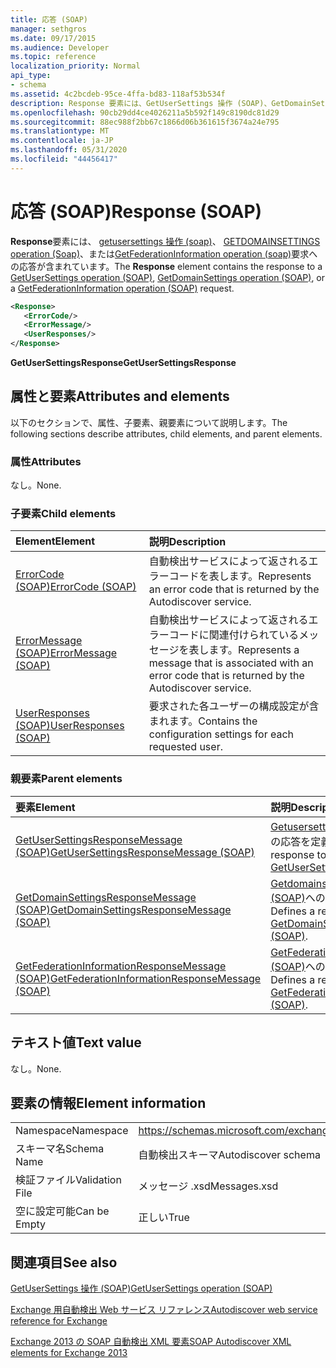 ```yaml
---
title: 応答 (SOAP)
manager: sethgros
ms.date: 09/17/2015
ms.audience: Developer
ms.topic: reference
localization_priority: Normal
api_type:
- schema
ms.assetid: 4c2bcdeb-95ce-4ffa-bd83-118af53b534f
description: Response 要素には、GetUserSettings 操作 (SOAP)、GetDomainSettings operation (SOAP)、または GetFederationInformation operation (SOAP) 要求への応答が含まれています。
ms.openlocfilehash: 90cb29dd4ce4026211a5b592f149c8190dc81d29
ms.sourcegitcommit: 88ec988f2bb67c1866d06b361615f3674a24e795
ms.translationtype: MT
ms.contentlocale: ja-JP
ms.lasthandoff: 05/31/2020
ms.locfileid: "44456417"
---
```

# <a name="response-soap"></a><span data-ttu-id="0c671-103">応答 (SOAP)</span><span class="sxs-lookup"><span data-stu-id="0c671-103">Response (SOAP)</span></span>

<span data-ttu-id="0c671-104">**Response**要素には、 [getusersettings 操作 (soap)](getusersettings-operation-soap.md)、 [GETDOMAINSETTINGS operation (Soap)](getdomainsettings-operation-soap.md)、または[GetFederationInformation operation (soap)](getfederationinformation-operation-soap.md)要求への応答が含まれています。</span><span class="sxs-lookup"><span data-stu-id="0c671-104">The **Response** element contains the response to a [GetUserSettings operation (SOAP)](getusersettings-operation-soap.md), [GetDomainSettings operation (SOAP)](getdomainsettings-operation-soap.md), or a [GetFederationInformation operation (SOAP)](getfederationinformation-operation-soap.md) request.</span></span> 
  
```XML
<Response>
   <ErrorCode/>
   <ErrorMessage/>
   <UserResponses/>
</Response>
```

 <span data-ttu-id="0c671-105">**GetUserSettingsResponse**</span><span class="sxs-lookup"><span data-stu-id="0c671-105">**GetUserSettingsResponse**</span></span>
## <a name="attributes-and-elements"></a><span data-ttu-id="0c671-106">属性と要素</span><span class="sxs-lookup"><span data-stu-id="0c671-106">Attributes and elements</span></span>

<span data-ttu-id="0c671-107">以下のセクションで、属性、子要素、親要素について説明します。</span><span class="sxs-lookup"><span data-stu-id="0c671-107">The following sections describe attributes, child elements, and parent elements.</span></span>
  
### <a name="attributes"></a><span data-ttu-id="0c671-108">属性</span><span class="sxs-lookup"><span data-stu-id="0c671-108">Attributes</span></span>

<span data-ttu-id="0c671-109">なし。</span><span class="sxs-lookup"><span data-stu-id="0c671-109">None.</span></span>
  
### <a name="child-elements"></a><span data-ttu-id="0c671-110">子要素</span><span class="sxs-lookup"><span data-stu-id="0c671-110">Child elements</span></span>

|<span data-ttu-id="0c671-111">**Element**</span><span class="sxs-lookup"><span data-stu-id="0c671-111">**Element**</span></span>|<span data-ttu-id="0c671-112">**説明**</span><span class="sxs-lookup"><span data-stu-id="0c671-112">**Description**</span></span>|
|:-----|:-----|
|[<span data-ttu-id="0c671-113">ErrorCode (SOAP)</span><span class="sxs-lookup"><span data-stu-id="0c671-113">ErrorCode (SOAP)</span></span>](errorcode-soap.md) <br/> |<span data-ttu-id="0c671-114">自動検出サービスによって返されるエラーコードを表します。</span><span class="sxs-lookup"><span data-stu-id="0c671-114">Represents an error code that is returned by the Autodiscover service.</span></span>  <br/> |
|[<span data-ttu-id="0c671-115">ErrorMessage (SOAP)</span><span class="sxs-lookup"><span data-stu-id="0c671-115">ErrorMessage (SOAP)</span></span>](errormessage-soap.md) <br/> |<span data-ttu-id="0c671-116">自動検出サービスによって返されるエラーコードに関連付けられているメッセージを表します。</span><span class="sxs-lookup"><span data-stu-id="0c671-116">Represents a message that is associated with an error code that is returned by the Autodiscover service.</span></span>  <br/> |
|[<span data-ttu-id="0c671-117">UserResponses (SOAP)</span><span class="sxs-lookup"><span data-stu-id="0c671-117">UserResponses (SOAP)</span></span>](userresponses-soap.md) <br/> |<span data-ttu-id="0c671-118">要求された各ユーザーの構成設定が含まれます。</span><span class="sxs-lookup"><span data-stu-id="0c671-118">Contains the configuration settings for each requested user.</span></span>  <br/> |
   
### <a name="parent-elements"></a><span data-ttu-id="0c671-119">親要素</span><span class="sxs-lookup"><span data-stu-id="0c671-119">Parent elements</span></span>

|<span data-ttu-id="0c671-120">**要素**</span><span class="sxs-lookup"><span data-stu-id="0c671-120">**Element**</span></span>|<span data-ttu-id="0c671-121">**説明**</span><span class="sxs-lookup"><span data-stu-id="0c671-121">**Description**</span></span>|
|:-----|:-----|
|[<span data-ttu-id="0c671-122">GetUserSettingsResponseMessage (SOAP)</span><span class="sxs-lookup"><span data-stu-id="0c671-122">GetUserSettingsResponseMessage (SOAP)</span></span>](getusersettingsresponsemessage-soap.md) <br/> |<span data-ttu-id="0c671-123">[Getusersettingsrequest (SOAP)](getusersettingsrequest-soap.md)への応答を定義します。</span><span class="sxs-lookup"><span data-stu-id="0c671-123">Defines a response to a [GetUserSettingsRequest (SOAP)](getusersettingsrequest-soap.md)</span></span> <br/> |
|[<span data-ttu-id="0c671-124">GetDomainSettingsResponseMessage (SOAP)</span><span class="sxs-lookup"><span data-stu-id="0c671-124">GetDomainSettingsResponseMessage (SOAP)</span></span>](getdomainsettingsresponsemessage-soap.md) <br/> |<span data-ttu-id="0c671-125">[Getdomainsettingsrequest (SOAP)](getdomainsettingsrequest-soap.md)への応答を定義します。</span><span class="sxs-lookup"><span data-stu-id="0c671-125">Defines a response to a [GetDomainSettingsRequest (SOAP)](getdomainsettingsrequest-soap.md).</span></span>  <br/> |
|[<span data-ttu-id="0c671-126">GetFederationInformationResponseMessage (SOAP)</span><span class="sxs-lookup"><span data-stu-id="0c671-126">GetFederationInformationResponseMessage (SOAP)</span></span>](getfederationinformationresponsemessage-soap.md) <br/> |<span data-ttu-id="0c671-127">[GetFederationInformationRequest (SOAP)](getfederationinformationrequest-soap.md)への応答を定義します。</span><span class="sxs-lookup"><span data-stu-id="0c671-127">Defines a response to a [GetFederationInformationRequest (SOAP)](getfederationinformationrequest-soap.md).</span></span>  <br/> |
   
## <a name="text-value"></a><span data-ttu-id="0c671-128">テキスト値</span><span class="sxs-lookup"><span data-stu-id="0c671-128">Text value</span></span>

<span data-ttu-id="0c671-129">なし。</span><span class="sxs-lookup"><span data-stu-id="0c671-129">None.</span></span>
  
## <a name="element-information"></a><span data-ttu-id="0c671-130">要素の情報</span><span class="sxs-lookup"><span data-stu-id="0c671-130">Element information</span></span>

|||
|:-----|:-----|
|<span data-ttu-id="0c671-131">Namespace</span><span class="sxs-lookup"><span data-stu-id="0c671-131">Namespace</span></span>  <br/> |https://schemas.microsoft.com/exchange/2010/Autodiscover  <br/> |
|<span data-ttu-id="0c671-132">スキーマ名</span><span class="sxs-lookup"><span data-stu-id="0c671-132">Schema Name</span></span>  <br/> |<span data-ttu-id="0c671-133">自動検出スキーマ</span><span class="sxs-lookup"><span data-stu-id="0c671-133">Autodiscover schema</span></span>  <br/> |
|<span data-ttu-id="0c671-134">検証ファイル</span><span class="sxs-lookup"><span data-stu-id="0c671-134">Validation File</span></span>  <br/> |<span data-ttu-id="0c671-135">メッセージ .xsd</span><span class="sxs-lookup"><span data-stu-id="0c671-135">Messages.xsd</span></span>  <br/> |
|<span data-ttu-id="0c671-136">空に設定可能</span><span class="sxs-lookup"><span data-stu-id="0c671-136">Can be Empty</span></span>  <br/> |<span data-ttu-id="0c671-137">正しい</span><span class="sxs-lookup"><span data-stu-id="0c671-137">True</span></span>  <br/> |
   
## <a name="see-also"></a><span data-ttu-id="0c671-138">関連項目</span><span class="sxs-lookup"><span data-stu-id="0c671-138">See also</span></span>



[<span data-ttu-id="0c671-139">GetUserSettings 操作 (SOAP)</span><span class="sxs-lookup"><span data-stu-id="0c671-139">GetUserSettings operation (SOAP)</span></span>](getusersettings-operation-soap.md)


[<span data-ttu-id="0c671-140">Exchange 用自動検出 Web サービス リファレンス</span><span class="sxs-lookup"><span data-stu-id="0c671-140">Autodiscover web service reference for Exchange</span></span>](autodiscover-web-service-reference-for-exchange.md)
  
[<span data-ttu-id="0c671-141">Exchange 2013 の SOAP 自動検出 XML 要素</span><span class="sxs-lookup"><span data-stu-id="0c671-141">SOAP Autodiscover XML elements for Exchange 2013</span></span>](soap-autodiscover-xml-elements-for-exchange-2013.md)

